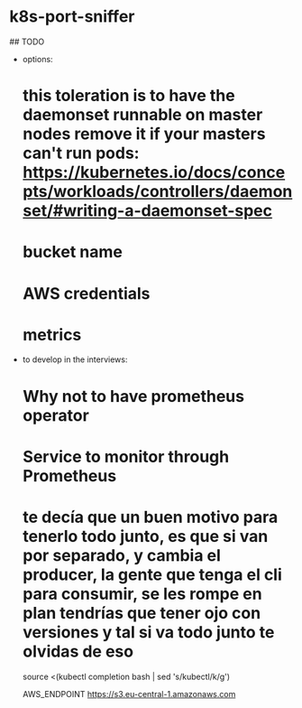 # k8s-port-sniffer

## TODO

-  options:      
    # this toleration is to have the daemonset runnable on master nodes remove it if your masters can't run pods: https://kubernetes.io/docs/concepts/workloads/controllers/daemonset/#writing-a-daemonset-spec
    # bucket name
    # AWS credentials
    # metrics

-  to develop in the interviews:
    # Why not to have prometheus operator
    # Service to monitor through Prometheus
    # te decía que un buen motivo para tenerlo todo junto, es que si van por separado, y cambia el producer, la gente que tenga el cli para consumir, se les rompe en plan tendrías que tener ojo con versiones y tal si va todo junto te olvidas de eso

    source <(kubectl completion bash | sed 's/kubectl/k/g')


    AWS_ENDPOINT https://s3.eu-central-1.amazonaws.com